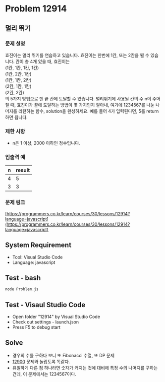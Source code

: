 # Problem 12914

## 멀리 뛰기

### 문제 설명

효진이는 멀리 뛰기를 연습하고 있습니다. 효진이는 한번에 1칸, 또는 2칸을 뛸 수 있습니다. 칸이 총 4개 있을 때, 효진이는\
(1칸, 1칸, 1칸, 1칸)\
(1칸, 2칸, 1칸)\
(1칸, 1칸, 2칸)\
(2칸, 1칸, 1칸)\
(2칸, 2칸)\
의 5가지 방법으로 맨 끝 칸에 도달할 수 있습니다. 멀리뛰기에 사용될 칸의 수 n이 주어질 때, 효진이가 끝에 도달하는 방법이 몇 가지인지 알아내, 여기에 1234567를 나눈 나머지를 리턴하는 함수, solution을 완성하세요. 예를 들어 4가 입력된다면, 5를 return하면 됩니다.

### 제한 사항

- n은 1 이상, 2000 이하인 정수입니다.

### 입출력 예

|n|result|
|-|------|
|4|5|
|3|3|

### 문제 링크

[https://programmers.co.kr/learn/courses/30/lessons/12914?language=javascript](https://programmers.co.kr/learn/courses/30/lessons/12914?language=javascript)

## System Requirement

- Tool: Visual Studio Code
- Language: javascript

## Test - bash

```bash
node Problem.js
```

## Test - Visaul Studio Code

- Open folder "12914" by Visual Studio Code
- Check out settings - launch.json
- Press F5 to debug start

## Solve

- 경우의 수를 구하다 보니 또 Fibonacci 수열, 또 DP 문제
- [12900](https://github.com/jongfeel/SongDoAlgorithmStudy/tree/master/Problems/12900) 문제와 놀랍도록 똑같다.
- 유일하게 다른 점 하나라면 숫자가 커지는 것에 대비해 특정 수의 나머지를 구하는 건데, 이 문제에서는 1234567이다.
